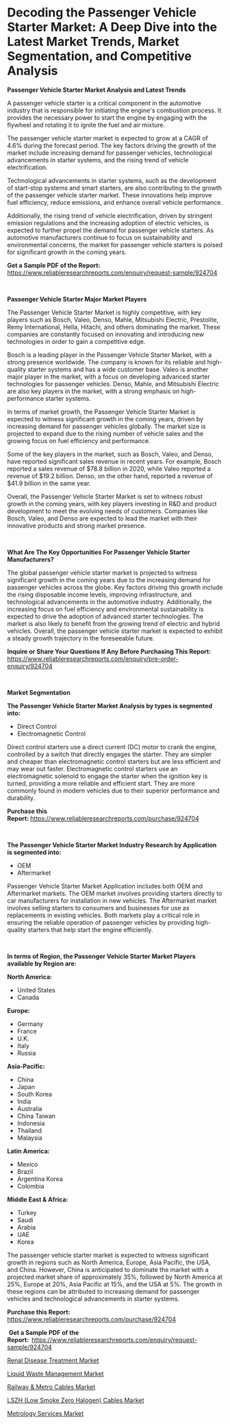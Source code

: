 <p><h1>Decoding the Passenger Vehicle Starter Market: A Deep Dive into the Latest Market Trends, Market Segmentation, and Competitive Analysis</h1></p><p><strong>Passenger Vehicle Starter Market Analysis and Latest Trends</strong></p>
<p><p>A passenger vehicle starter is a critical component in the automotive industry that is responsible for initiating the engine's combustion process. It provides the necessary power to start the engine by engaging with the flywheel and rotating it to ignite the fuel and air mixture.</p><p>The passenger vehicle starter market is expected to grow at a CAGR of 4.6% during the forecast period. The key factors driving the growth of the market include increasing demand for passenger vehicles, technological advancements in starter systems, and the rising trend of vehicle electrification.</p><p>Technological advancements in starter systems, such as the development of start-stop systems and smart starters, are also contributing to the growth of the passenger vehicle starter market. These innovations help improve fuel efficiency, reduce emissions, and enhance overall vehicle performance.</p><p>Additionally, the rising trend of vehicle electrification, driven by stringent emission regulations and the increasing adoption of electric vehicles, is expected to further propel the demand for passenger vehicle starters. As automotive manufacturers continue to focus on sustainability and environmental concerns, the market for passenger vehicle starters is poised for significant growth in the coming years.</p></p>
<p><strong>Get a Sample PDF of the Report:&nbsp;</strong> <a href="https://www.reliableresearchreports.com/enquiry/request-sample/924704">https://www.reliableresearchreports.com/enquiry/request-sample/924704</a></p>
<p>&nbsp;</p>
<p><strong>Passenger Vehicle Starter Major Market Players</strong></p>
<p><p>The Passenger Vehicle Starter Market is highly competitive, with key players such as Bosch, Valeo, Denso, Mahle, Mitsubishi Electric, Prestolite, Remy International, Hella, Hitachi, and others dominating the market. These companies are constantly focused on innovating and introducing new technologies in order to gain a competitive edge.</p><p>Bosch is a leading player in the Passenger Vehicle Starter Market, with a strong presence worldwide. The company is known for its reliable and high-quality starter systems and has a wide customer base. Valeo is another major player in the market, with a focus on developing advanced starter technologies for passenger vehicles. Denso, Mahle, and Mitsubishi Electric are also key players in the market, with a strong emphasis on high-performance starter systems.</p><p>In terms of market growth, the Passenger Vehicle Starter Market is expected to witness significant growth in the coming years, driven by increasing demand for passenger vehicles globally. The market size is projected to expand due to the rising number of vehicle sales and the growing focus on fuel efficiency and performance.</p><p>Some of the key players in the market, such as Bosch, Valeo, and Denso, have reported significant sales revenue in recent years. For example, Bosch reported a sales revenue of $78.8 billion in 2020, while Valeo reported a revenue of $19.2 billion. Denso, on the other hand, reported a revenue of $41.9 billion in the same year.</p><p>Overall, the Passenger Vehicle Starter Market is set to witness robust growth in the coming years, with key players investing in R&D and product development to meet the evolving needs of customers. Companies like Bosch, Valeo, and Denso are expected to lead the market with their innovative products and strong market presence.</p></p>
<p>&nbsp;</p>
<p><strong>What Are The Key Opportunities For Passenger Vehicle Starter Manufacturers?</strong></p>
<p><p>The global passenger vehicle starter market is projected to witness significant growth in the coming years due to the increasing demand for passenger vehicles across the globe. Key factors driving this growth include the rising disposable income levels, improving infrastructure, and technological advancements in the automotive industry. Additionally, the increasing focus on fuel efficiency and environmental sustainability is expected to drive the adoption of advanced starter technologies. The market is also likely to benefit from the growing trend of electric and hybrid vehicles. Overall, the passenger vehicle starter market is expected to exhibit a steady growth trajectory in the foreseeable future.</p></p>
<p><strong>Inquire or Share Your Questions If Any Before Purchasing This Report:</strong> <a href="https://www.reliableresearchreports.com/enquiry/pre-order-enquiry/924704">https://www.reliableresearchreports.com/enquiry/pre-order-enquiry/924704</a></p>
<p>&nbsp;</p>
<p><strong>Market Segmentation</strong></p>
<p><strong>The Passenger Vehicle Starter Market Analysis by types is segmented into:</strong></p>
<p><ul><li>Direct Control</li><li>Electromagnetic Control</li></ul></p>
<p><p>Direct control starters use a direct current (DC) motor to crank the engine, controlled by a switch that directly engages the starter. They are simpler and cheaper than electromagnetic control starters but are less efficient and may wear out faster. Electromagnetic control starters use an electromagnetic solenoid to engage the starter when the ignition key is turned, providing a more reliable and efficient start. They are more commonly found in modern vehicles due to their superior performance and durability.</p></p>
<p><strong>Purchase this Report:&nbsp;</strong><a href="https://www.reliableresearchreports.com/purchase/924704">https://www.reliableresearchreports.com/purchase/924704</a></p>
<p>&nbsp;</p>
<p><strong>The Passenger Vehicle Starter Market Industry Research by Application is segmented into:</strong></p>
<p><ul><li>OEM</li><li>Aftermarket</li></ul></p>
<p><p>Passenger Vehicle Starter Market Application includes both OEM and Aftermarket markets. The OEM market involves providing starters directly to car manufacturers for installation in new vehicles. The Aftermarket market involves selling starters to consumers and businesses for use as replacements in existing vehicles. Both markets play a critical role in ensuring the reliable operation of passenger vehicles by providing high-quality starters that help start the engine efficiently.</p></p>
<p>&nbsp;</p>
<p><strong>In terms of Region, the Passenger Vehicle Starter Market Players available by Region are:</strong></p>
<p>
    <p> <strong> North America: </strong>
        <ul>
            <li>United States</li>
            <li>Canada</li>
        </ul>
        </p> 
    <p> <strong> Europe: </strong>
        <ul>
            <li>Germany</li>
            <li>France</li>
            <li>U.K.</li>
            <li>Italy</li>
            <li>Russia</li>
        </ul>
        </p> 
    <p> <strong> Asia-Pacific: </strong>
        <ul>
            <li>China</li>
            <li>Japan</li>
            <li>South Korea</li>
            <li>India</li>
            <li>Australia</li>
            <li>China Taiwan</li>
            <li>Indonesia</li>
            <li>Thailand</li>
            <li>Malaysia</li>
        </ul>
        </p> 
    <p> <strong> Latin America: </strong>
        <ul>
            <li>Mexico</li>
            <li>Brazil</li>
            <li>Argentina Korea</li>
            <li>Colombia</li>
        </ul>
        </p> 
    <p> <strong> Middle East & Africa: </strong>
        <ul>
            <li>Turkey</li>
            <li>Saudi</li>
            <li>Arabia</li>
            <li>UAE</li>
            <li>Korea</li>
        </ul>
    </p>
    </p>
<p><p>The passenger vehicle starter market is expected to witness significant growth in regions such as North America, Europe, Asia Pacific, the USA, and China. However, China is anticipated to dominate the market with a projected market share of approximately 35%, followed by North America at 25%, Europe at 20%, Asia Pacific at 15%, and the USA at 5%. The growth in these regions can be attributed to increasing demand for passenger vehicles and technological advancements in starter systems.</p></p>
<p><strong>Purchase this Report: </strong><a href="https://www.reliableresearchreports.com/purchase/924704">https://www.reliableresearchreports.com/purchase/924704</a></p>
<p>&nbsp;<strong>Get a Sample PDF of the Report:&nbsp;&nbsp;</strong><a href="https://www.reliableresearchreports.com/enquiry/request-sample/924704">https://www.reliableresearchreports.com/enquiry/request-sample/924704</a></p>
<p><strong></strong></p>
<p><p><a href="https://medium.com/@desmondmraz1/renal-disease-treatment-market-trends-forecast-and-competitive-analysis-to-2031-c718f621a39f">Renal Disease Treatment Market</a></p><p><a href="https://medium.com/@desmondmraz1/decoding-liquid-waste-management-market-metrics-market-share-trends-and-growth-patterns-c40d0cc9a1a5">Liquid Waste Management Market</a></p><p><a href="https://github.com/mahnoor2003/Market-Research-Report-List-3/blob/main/railway-metro-cables-market.md">Railway & Metro Cables Market</a></p><p><a href="https://github.com/BryceTownsendr/Market-Research-Report-List-3/blob/main/lszh-low-smoke-zero-halogen-cables-market.md">LSZH (Low Smoke Zero Halogen) Cables Market</a></p><p><a href="https://medium.com/@desmondmraz1/metrology-services-market-analysis-its-cagr-market-segmentation-and-global-industry-overview-ebdabff54964">Metrology Services Market</a></p></p>